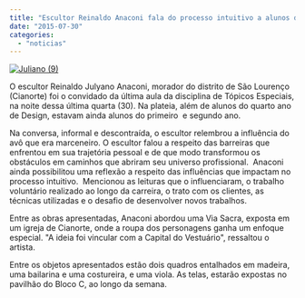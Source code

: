 ```yaml
---
title: "Escultor Reinaldo Anaconi fala do processo intuitivo a alunos de Design"
date: "2015-07-30"
categories: 
  - "noticias"
---
```


[![Juliano (9)](/img/antigo/2015/07/Juliano-9.jpg)](/img/antigo/2015/07/Juliano-9.jpg)

O escultor Reinaldo Julyano Anaconi, morador do distrito de São Lourenço (Cianorte) foi o convidado da última aula da disciplina de Tópicos Especiais, na noite dessa última quarta (30). Na plateia, além de alunos do quarto ano de Design, estavam ainda alunos do primeiro  e segundo ano.

Na conversa, informal e descontraída, o escultor relembrou a influência do avô que era marceneiro. O escultor falou a respeito das barreiras que enfrentou em sua trajetória pessoal e de que modo transformou os obstáculos em caminhos que abriram seu universo profissional.  Anaconi ainda possibilitou uma reflexão a respeito das influências que impactam no processo intuitivo.  Mencionou as leituras que o influenciaram, o trabalho voluntário realizado ao longo da carreira, o trato com os clientes, as técnicas utilizadas e o desafio de desenvolver novos trabalhos.

Entre as obras apresentadas, Anaconi abordou uma Via Sacra, exposta em um igreja de Cianorte, onde a roupa dos personagens ganha um enfoque especial. "A ideia foi vincular com a Capital do Vestuário", ressaltou o artista.

Entre os objetos apresentados estão dois quadros entalhados em madeira, uma bailarina e uma costureira, e uma viola. As telas, estarão expostas no pavilhão do Bloco C, ao longo da semana.
